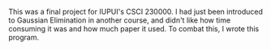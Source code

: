 This was a final project for IUPUI's CSCI 230000.
I had just been introduced to Gaussian Elimination
in another course, and didn't like how time
consuming it was and how much paper it used.
To combat this, I wrote this program.
